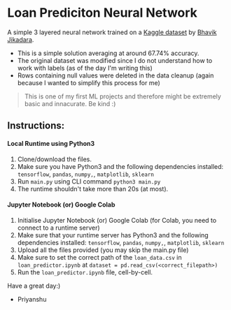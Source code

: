 # Loan Prediciton Neural Network
A simple 3 layered neural network trained on a [Kaggle dataset](https://www.kaggle.com/datasets/bhavikjikadara/loan-status-prediction) by [Bhavik Jikadara](https://www.kaggle.com/bhavikjikadara).
- This is a simple solution averaging at around 67.74% accuracy.
- The original dataset was modified since I do not understand how to work with labels (as of the day I'm writing this)
- Rows containing null values were deleted in the data cleanup (again because I wanted to simplify this process for me)
> This is one of my first ML projects and therefore might be extremely basic and innacurate. Be kind :)

## Instructions:
#### Local Runtime using Python3
1. Clone/download the files.
2. Make sure you have Python3 and the following dependencies installed: `tensorflow`, `pandas`, `numpy,`, `matplotlib`, `sklearn` 
4. Run `main.py` using CLI command `python3 main.py`
5. The runtime shouldn't take more than 20s (at most).

#### Jupyter Notebook (or) Google Colab
1. Initialise Jupyter Notebook (or) Google Colab (for Colab, you need to connect to a runtime server)
2. Make sure that your runtime server has Python3 and the following dependencies installed: `tensorflow`, `pandas`, `numpy,`, `matplotlib`, `sklearn` 
3. Upload all the files provided (you may skip the main.py file)
4. Make sure to set the correct path of the `loan_data.csv` in `loan_predictor.ipynb`  at `dataset = pd.read_csv(<correct_filepath>)`
5. Run the `loan_predictor.ipynb` file, cell-by-cell.


Have a great day:)
- Priyanshu
